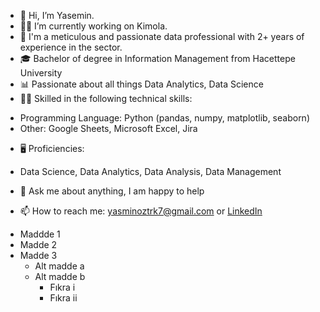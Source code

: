 * 👋 Hi, I’m Yasemin.
* 👩‍💻 I’m currently working on Kimola.
* 👩 I'm a meticulous and passionate data professional with 2+ years of experience in the sector.
* 🎓 Bachelor of degree in Information Management from Hacettepe University
* 📊 Passionate about all things Data Analytics, Data Science
* 💪🏽 Skilled in the following technical skills:

- Programming Language: Python (pandas, numpy, matplotlib, seaborn)
- Other: Google Sheets, Microsoft Excel, Jira

* 🖥️ Proficiencies:

* Data Science, Data Analytics, Data Analysis, Data Management

* 💬 Ask me about anything, I am happy to help
* 📫 How to reach me: yasminoztrk7@gmail.com or  [LinkedIn](https://www.linkedin.com/in/yasminoztrk7/)

- Maddde 1
- Madde 2
- Madde 3
  * Alt madde a
  * Alt madde b
    - Fıkra i
    - Fıkra ii

<!---
YaseminOzturkk/YaseminOzturkk is a ✨ special ✨ repository because its `README.md` (this file) appears on your GitHub profile.
You can click the Preview link to take a look at your changes.
--->
